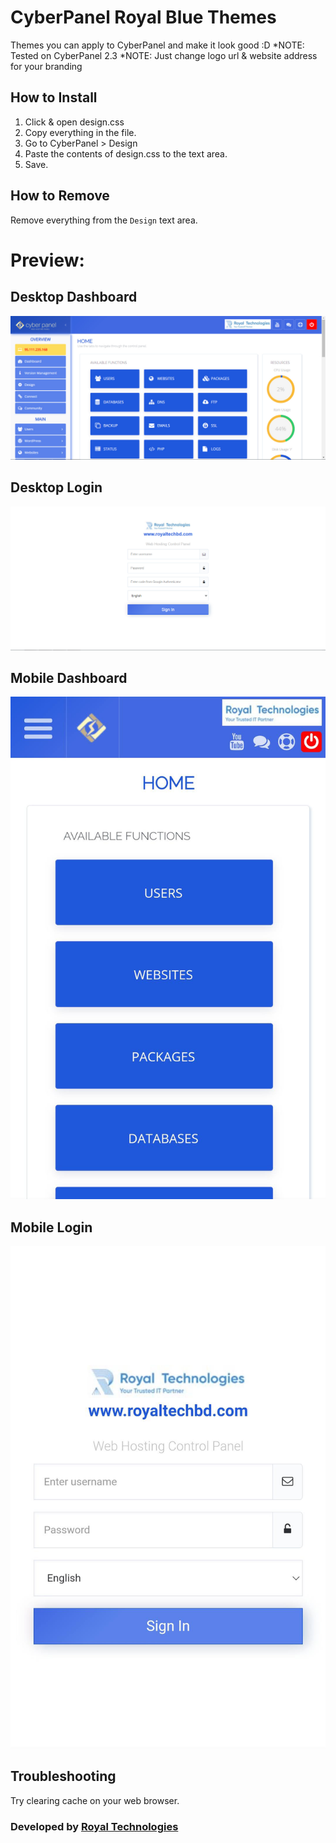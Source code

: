 # CyberPanel Royal Blue Themes

Themes you can apply to CyberPanel and make it look good :D
*NOTE: Tested on CyberPanel 2.3
*NOTE: Just change logo url & website address for your branding

## How to Install

1. Click & open design.css
2. Copy everything in the file.
3. Go to CyberPanel > Design
4. Paste the contents of design.css to the text area.
5. Save.

## How to Remove

Remove everything from the `Design` text area.

# Preview:
## Desktop Dashboard
![image](https://github.com/mehdiakram/cyberpanelroyalbluetheme/blob/ec7c48484ed05f898fa74fb539c7867ef3cc8900/Desktop%20Dashboard.jpg)

## Desktop Login
![image](https://github.com/mehdiakram/cyberpanelroyalbluetheme/blob/ec7c48484ed05f898fa74fb539c7867ef3cc8900/Desktop%20Login.jpg)

## Mobile Dashboard
![image](https://github.com/mehdiakram/cyberpanelroyalbluetheme/blob/ec7c48484ed05f898fa74fb539c7867ef3cc8900/Mobile%20Dashboard.jpg)

## Mobile Login
![image](https://github.com/mehdiakram/cyberpanelroyalbluetheme/blob/ec7c48484ed05f898fa74fb539c7867ef3cc8900/Mobile%20Login.jpg)


## Troubleshooting

Try clearing cache on your web browser.

### Developed by [Royal Technologies](https://www.facebook.com/RoyalTechnologies/)
